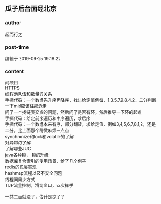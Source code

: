 ## 瓜子后台面经北京
### author 
起而行之
### post-time 

编辑于  2019-09-25 19:18:22
### content 
<div class="post-topic-des nc-post-content">
 <div>
  问项目
 </div>
 <div>
  HTTPS
 </div>
 <div>
  线程池队伍和数量的关系
 </div>
 <div>
  手撕代码：一个数组先升序再降序，找出给定值例如，1,3,5,7,9,8,4,2，二分判断一下mid应该往那边走
 </div>
 <div>
  问了一个找链表交点的问题，然后问了是否有环，然后推导一下环的起点
 </div>
 <div>
  手撕代码：给定前序遍历和中序遍历，求后序
 </div>
 <div>
  手撕代码：一个数组本来有序，部分翻转，求给定值，例如3,4,5,6,7,8,1,2，还是二分，比上面那个稍微麻烦一点点
 </div>
 <div>
  synchronize和lock和volatile的了解
 </div>
 <div>
  对异常的了解
 </div>
 <div>
  了解哪些JUC
 </div>
 <div>
  <span>
   java各种锁，
  </span>
  锁的升级
 </div>
 <div>
  数据库复合索引的使用场景，给了几个例子
 </div>
 <div>
  redis的底层实现
 </div>
 <div>
  hashmap流程以及不安全问题
 </div>
 <div>
  线程间同步方式
 </div>
 <div>
  TCP流量控制，滑动窗口，四次挥手
 </div>
 <div>
  <br/>
 </div>
 <div>
  一共二面就没了，估计是凉了？
 </div>
</div>

